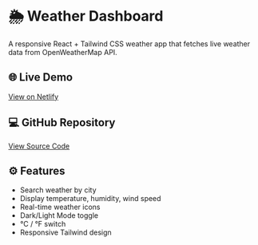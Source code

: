 # 🌦️ Weather Dashboard

A responsive React + Tailwind CSS weather app that fetches live weather data from OpenWeatherMap API.

## 🌐 Live Demo
[View on Netlify](https://dailyweather-dashboard.netlify.app)

## 💻 GitHub Repository
[View Source Code](https://github.com/phoebestanley/weather-dashboard)

## ⚙️ Features
- Search weather by city
- Display temperature, humidity, wind speed
- Real-time weather icons
- Dark/Light Mode toggle
- °C / °F switch
- Responsive Tailwind design

